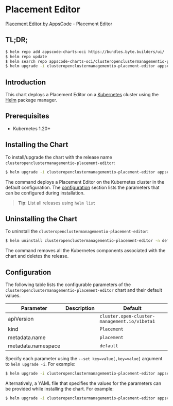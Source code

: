 # Placement Editor

[Placement Editor by AppsCode](https://appscode.com) - Placement Editor

## TL;DR;

```bash
$ helm repo add appscode-charts-oci https://bundles.byte.builders/ui/
$ helm repo update
$ helm search repo appscode-charts-oci/clusteropenclustermanagementio-placement-editor --version=v0.6.0
$ helm upgrade -i clusteropenclustermanagementio-placement-editor appscode-charts-oci/clusteropenclustermanagementio-placement-editor -n default --create-namespace --version=v0.6.0
```

## Introduction

This chart deploys a Placement Editor on a [Kubernetes](http://kubernetes.io) cluster using the [Helm](https://helm.sh) package manager.

## Prerequisites

- Kubernetes 1.20+

## Installing the Chart

To install/upgrade the chart with the release name `clusteropenclustermanagementio-placement-editor`:

```bash
$ helm upgrade -i clusteropenclustermanagementio-placement-editor appscode-charts-oci/clusteropenclustermanagementio-placement-editor -n default --create-namespace --version=v0.6.0
```

The command deploys a Placement Editor on the Kubernetes cluster in the default configuration. The [configuration](#configuration) section lists the parameters that can be configured during installation.

> **Tip**: List all releases using `helm list`

## Uninstalling the Chart

To uninstall the `clusteropenclustermanagementio-placement-editor`:

```bash
$ helm uninstall clusteropenclustermanagementio-placement-editor -n default
```

The command removes all the Kubernetes components associated with the chart and deletes the release.

## Configuration

The following table lists the configurable parameters of the `clusteropenclustermanagementio-placement-editor` chart and their default values.

|     Parameter      | Description |                         Default                         |
|--------------------|-------------|---------------------------------------------------------|
| apiVersion         |             | <code>cluster.open-cluster-management.io/v1beta1</code> |
| kind               |             | <code>Placement</code>                                  |
| metadata.name      |             | <code>placement</code>                                  |
| metadata.namespace |             | <code>default</code>                                    |


Specify each parameter using the `--set key=value[,key=value]` argument to `helm upgrade -i`. For example:

```bash
$ helm upgrade -i clusteropenclustermanagementio-placement-editor appscode-charts-oci/clusteropenclustermanagementio-placement-editor -n default --create-namespace --version=v0.6.0 --set apiVersion=cluster.open-cluster-management.io/v1beta1
```

Alternatively, a YAML file that specifies the values for the parameters can be provided while
installing the chart. For example:

```bash
$ helm upgrade -i clusteropenclustermanagementio-placement-editor appscode-charts-oci/clusteropenclustermanagementio-placement-editor -n default --create-namespace --version=v0.6.0 --values values.yaml
```
